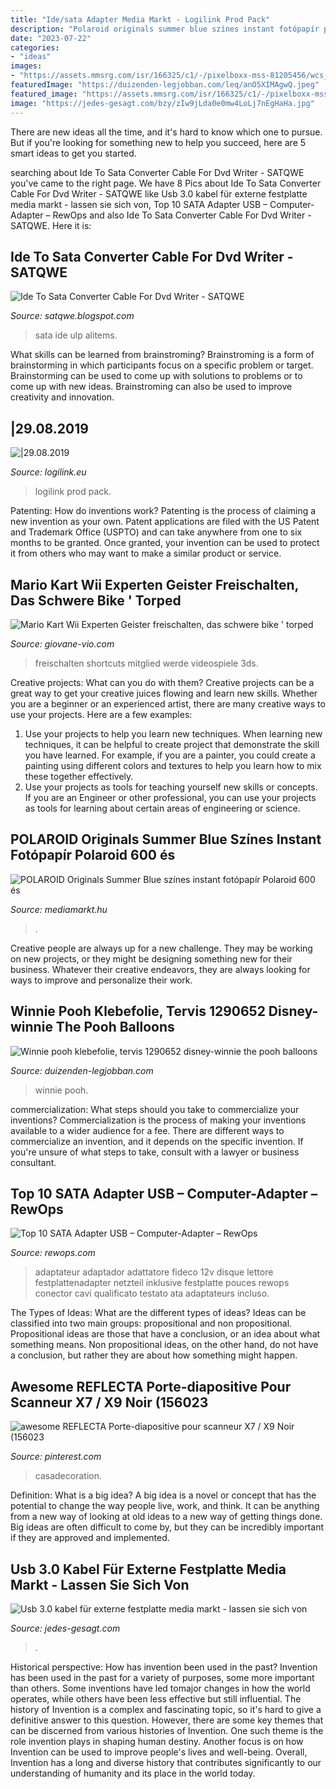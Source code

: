 ```yaml
---
title: "Ide/sata Adapter Media Markt - Logilink Prod Pack"
description: "Polaroid originals summer blue színes instant fotópapír polaroid 600 és"
date: "2023-07-22"
categories:
- "ideas"
images:
- "https://assets.mmsrg.com/isr/166325/c1/-/pixelboxx-mss-81205456/wcs_overlay_prod_detail/POLAROID-Originals-Summer-Blue-színes-instant-fotópapír-Polaroid-600-és-i-Type-kamerákhoz"
featuredImage: "https://duizenden-legjobban.com/leq/anO5XIMAgwQ.jpeg"
featured_image: "https://assets.mmsrg.com/isr/166325/c1/-/pixelboxx-mss-81205456/wcs_overlay_prod_detail/POLAROID-Originals-Summer-Blue-színes-instant-fotópapír-Polaroid-600-és-i-Type-kamerákhoz"
image: "https://jedes-gesagt.com/bzy/zIw9jLda0e0mw4LoLj7nEgHaHa.jpg"
---
```



There are new ideas all the time, and it's hard to know which one to pursue. But if you're looking for something new to help you succeed, here are 5 smart ideas to get you started.

	

		
searching about Ide To Sata Converter Cable For Dvd Writer - SATQWE you've came to the right page. We have 8 Pics about Ide To Sata Converter Cable For Dvd Writer - SATQWE like Usb 3.0 kabel für externe festplatte media markt - lassen sie sich von, Top 10 SATA Adapter USB – Computer-Adapter – RewOps and also Ide To Sata Converter Cable For Dvd Writer - SATQWE. Here it is:
		
    
## Ide To Sata Converter Cable For Dvd Writer - SATQWE

<img loading=lazy src="https://i.pinimg.com/originals/22/e5/46/22e5464bc5e24fd09184200a9df61ef6.jpg" onerror="this.onerror=null;this.src='https://tse4.mm.bing.net/th?id=OIP.ZN3Ab8idXPYjVf1BeDOf0wHaHa&amp;pid=15.1';" alt="Ide To Sata Converter Cable For Dvd Writer - SATQWE">

_Source: satqwe.blogspot.com_

>sata ide ulp alitems. 

	

What skills can be learned from brainstroming?
Brainstroming is a form of brainstorming in which participants focus on a specific problem or target. Brainstorming can be used to come up with solutions to problems or to come up with new ideas. Brainstroming can also be used to improve creativity and innovation.

    
## |29.08.2019

<img loading=lazy src="http://www.logilink.eu/media/images/komplett/_800/AU0012-pp.png" onerror="this.onerror=null;this.src='https://tse4.mm.bing.net/th?id=OIP.oP34rqax-f--M3iD9EnXygHaHa&amp;pid=15.1';" alt="|29.08.2019">

_Source: logilink.eu_

>logilink prod pack. 

	

Patenting: How do inventions work?
Patenting is the process of claiming a new invention as your own. Patent applications are filed with the US Patent and Trademark Office (USPTO) and can take anywhere from one to six months to be granted. Once granted, your invention can be used to protect it from others who may want to make a similar product or service.

    
## Mario Kart Wii Experten Geister Freischalten, Das Schwere Bike &#039; Torped

<img loading=lazy src="https://giovane-vio.com/fnh/rqkyQMnZgjHaTUsS_-Pl0AHaEK.jpg" onerror="this.onerror=null;this.src='https://tse1.mm.bing.net/th?id=OIP.PFgAH0KMGmGxPBE_QLfyqwAAAA&amp;pid=15.1';" alt="Mario Kart Wii Experten Geister freischalten, das schwere bike &#039; torped">

_Source: giovane-vio.com_

>freischalten shortcuts mitglied werde videospiele 3ds. 

	

Creative projects: What can you do with them?
Creative projects can be a great way to get your creative juices flowing and learn new skills. Whether you are a beginner or an experienced artist, there are many creative ways to use your projects. Here are a few examples: 
1. Use your projects to help you learn new techniques. When learning new techniques, it can be helpful to create project that demonstrate the skill you have learned. For example, if you are a painter, you could create a painting using different colors and textures to help you learn how to mix these together effectively. 
2. Use your projects as tools for teaching yourself new skills or concepts. If you are an Engineer or other professional, you can use your projects as tools for learning about certain areas of engineering or science.

    
## POLAROID Originals Summer Blue Színes Instant Fotópapír Polaroid 600 és

<img loading=lazy src="https://assets.mmsrg.com/isr/166325/c1/-/pixelboxx-mss-81205456/wcs_overlay_prod_detail/POLAROID-Originals-Summer-Blue-színes-instant-fotópapír-Polaroid-600-és-i-Type-kamerákhoz" onerror="this.onerror=null;this.src='https://tse4.mm.bing.net/th?id=OIP.p78BdsolxqDzlwF_Q15rLQAAAA&amp;pid=15.1';" alt="POLAROID Originals Summer Blue színes instant fotópapír Polaroid 600 és">

_Source: mediamarkt.hu_

>. 

	

Creative people are always up for a new challenge. They may be working on new projects, or they might be designing something new for their business. Whatever their creative endeavors, they are always looking for ways to improve and personalize their work.

    
## Winnie Pooh Klebefolie, Tervis 1290652 Disney-winnie The Pooh Balloons

<img loading=lazy src="https://duizenden-legjobban.com/leq/anO5XIMAgwQ.jpeg" onerror="this.onerror=null;this.src='https://tse1.mm.bing.net/th?id=OIP.PFhxmnn68_sGWpiZX1vr1QHaFj&amp;pid=15.1';" alt="Winnie pooh klebefolie, tervis 1290652 disney-winnie the pooh balloons">

_Source: duizenden-legjobban.com_

>winnie pooh. 

	

commercialization: What steps should you take to commercialize your inventions?
Commercialization is the process of making your inventions available to a wider audience for a fee. There are different ways to commercialize an invention, and it depends on the specific invention. If you're unsure of what steps to take, consult with a lawyer or business consultant.

    
## Top 10 SATA Adapter USB – Computer-Adapter – RewOps

<img loading=lazy src="http://rewops.com/wp-content/uploads/images/51qR6K7gWxL.jpg" onerror="this.onerror=null;this.src='https://tse4.mm.bing.net/th?id=OIP.33zmKp-3gk_7_iYBdmQcfQHaHa&amp;pid=15.1';" alt="Top 10 SATA Adapter USB – Computer-Adapter – RewOps">

_Source: rewops.com_

>adaptateur adaptador adattatore fideco 12v disque lettore festplattenadapter netzteil inklusive festplatte pouces rewops conector cavi qualificato testato ata adaptateurs incluso. 

	

The Types of Ideas: What are the different types of ideas?
Ideas can be classified into two main groups: propositional and non propositional. Propositional ideas are those that have a conclusion, or an idea about what something means. Non propositional ideas, on the other hand, do not have a conclusion, but rather they are about how something might happen.

    
## Awesome REFLECTA Porte-diapositive Pour Scanneur X7 / X9 Noir (156023

<img loading=lazy src="https://i.pinimg.com/474x/82/89/15/82891504682312a5e6b00b2333623587---pounds-scanners.jpg" onerror="this.onerror=null;this.src='https://tse3.mm.bing.net/th?id=OIP.-uN1alJ9hxUO1bPsWRhX9gAAAA&amp;pid=15.1';" alt="awesome REFLECTA Porte-diapositive pour scanneur X7 / X9 Noir (156023">

_Source: pinterest.com_

>casadecoration. 

	

Definition: What is a big idea?
A big idea is a novel or concept that has the potential to change the way people live, work, and think. It can be anything from a new way of looking at old ideas to a new way of getting things done. Big ideas are often difficult to come by, but they can be incredibly important if they are approved and implemented.

    
## Usb 3.0 Kabel Für Externe Festplatte Media Markt - Lassen Sie Sich Von

<img loading=lazy src="https://jedes-gesagt.com/bzy/zIw9jLda0e0mw4LoLj7nEgHaHa.jpg" onerror="this.onerror=null;this.src='https://tse1.mm.bing.net/th?id=OIP.GbqGxE_E9Zrtifq5V39Q4gAAAA&amp;pid=15.1';" alt="Usb 3.0 kabel für externe festplatte media markt - lassen sie sich von">

_Source: jedes-gesagt.com_

>. 

	

Historical perspective: How has invention been used in the past?
Invention has been used in the past for a variety of purposes, some more important than others. Some inventions have led tomajor changes in how the world operates, while others have been less effective but still influential. The history of Invention is a complex and fascinating topic, so it's hard to give a definitive answer to this question. However, there are some key themes that can be discerned from various histories of Invention. One such theme is the role invention plays in shaping human destiny. Another focus is on how Invention can be used to improve people's lives and well-being. Overall, Invention has a long and diverse history that contributes significantly to our understanding of humanity and its place in the world today.

